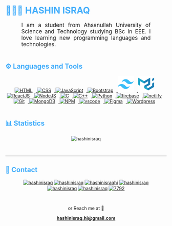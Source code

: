 <h1 style="color: #44AEFB;"> 👨🏻‍💻 HASHIN ISRAQ</h1>

<p align:"center" style="text-align: justify; margin: 0 50px; font-size: 17px;" >
    I am a student from Ahsanullah University of Science and Technology studying BSc in EEE. I love learning new programming languages and technologies.
</br>
</p>
</br>

<!-- Languages and Tools -->
<h2 style="color: #44AEFB">⚙️ Languages and Tools</h2>
<!-- Icons Resources -->
<!-- https://devicon.dev/ -->
<!-- https://cdn.jsdelivr.net/npm/simple-icons@v3/icons/ -->
<div align="center">
  <a href="https://developer.mozilla.org/en-US/docs/Web/HTML" target="_blank" rel="noreferrer">
      <img  alt="HTML" height="50px" style="padding-right:10px;" src="https://cdn.jsdelivr.net/gh/devicons/devicon/icons/html5/html5-original.svg"/>
  </a>
  <a href="https://developer.mozilla.org/en-US/docs/Web/CSS" target="_blank" rel="noreferrer">
      <img  alt="CSS" height="50px" style="padding-right:10px;" src="https://cdn.jsdelivr.net/gh/devicons/devicon/icons/css3/css3-original.svg"/>
  </a>
  <a href="https://developer.mozilla.org/en-US/docs/Web/JavaScript" target="_blank" rel="noreferrer">
      <img  alt="JavaScript" height="50px" style="padding-right:10px;" src="https://cdn.jsdelivr.net/gh/devicons/devicon/icons/javascript/javascript-plain.svg"/>
  </a>
  <a href="https://getbootstrap.com/" target="_blank" rel="noreferrer">
      <img  alt="Bootstrap" height="50px" style="padding-right:10px;" src="https://cdn.jsdelivr.net/gh/devicons/devicon/icons/bootstrap/bootstrap-original.svg"/>
  </a>
  <a href="https://tailwindcss.com/" target="_blank" rel="noreferrer">
      <img  alt="TailwindCSS" height="50px" style="padding-right:10px;" src="https://raw.githubusercontent.com/devicons/devicon/1119b9f84c0290e0f0b38982099a2bd027a48bf1/icons/tailwindcss/tailwindcss-plain.svg"/>
  </a>
  <a href="https://mui.com/" target="_blank" rel="noreferrer">
      <img  alt="MaterialUI" height="50px" style="padding-right:10px;" src="https://raw.githubusercontent.com/devicons/devicon/1119b9f84c0290e0f0b38982099a2bd027a48bf1/icons/materialui/materialui-original.svg"/>
  </a>
  <a href="https://reactjs.org/" target="_blank" rel="noreferrer">
      <img  alt="ReactJS" height="50px" style="padding-right:10px;" src="https://cdn.jsdelivr.net/gh/devicons/devicon/icons/react/react-original.svg" />
  </a>
  <a href="https://nodejs.org/en/" target="_blank" rel="noreferrer">
      <img  alt="NodeJS" height="50px" style="padding-right:10px;" src="https://cdn.jsdelivr.net/gh/devicons/devicon/icons/nodejs/nodejs-original.svg"/>
  </a>
  <a href="https://www.cprogramming.com/" target="_blank" rel="noreferrer">
      <img  alt="C" height="50px" style="padding-right:10px;" src="https://cdn.jsdelivr.net/gh/devicons/devicon/icons/c/c-original.svg"/>
  </a>
  <a href="https://cplusplus.com/" target="_blank" rel="noreferrer">
      <img  alt="C++" height="50px" style="padding-right:10px;" src="https://cdn-icons-png.flaticon.com/512/6132/6132222.png"/>
  </a>
  <a href="https://www.python.org/" target="_blank" rel="noreferrer">
      <img  alt="Python" height="50px" style="padding-right:10px;" src="https://cdn.jsdelivr.net/gh/devicons/devicon/icons/python/python-original.svg"/>
  </a>
  <a href="https://firebase.google.com/" target="_blank" rel="noreferrer">
      <img  alt="firebase" height="50px" style="padding-right:10px;" src="https://cdn.jsdelivr.net/gh/devicons/devicon/icons/firebase/firebase-plain.svg"/>
  </a>
  <a href="https://www.netlifycms.org/" target="_blank" rel="noreferrer">
      <img  alt="netlify" height="50px" style="padding-right:10px;" src="https://cdn.iconscout.com/icon/free/png-256/netlify-3628945-3030170.png"/>
  </a>
  <a href="https://git-scm.com/" target="_blank" rel="noreferrer">
      <img  alt="Git" height="50px" style="padding-right:10px;" src="https://cdn.jsdelivr.net/gh/devicons/devicon/icons/git/git-original.svg"/>
  </a>
  <a href="https://www.mongodb.com/" target="_blank" rel="noreferrer">
      <img  alt="MongoDB" height="50px" style="padding-right:10px;" src="https://cdn.jsdelivr.net/gh/devicons/devicon/icons/mongodb/mongodb-original.svg"/>
  </a>
  <a href="https://www.npmjs.com/" target="_blank" rel="noreferrer">
      <img  alt="NPM" height="50px" style="padding-right:10px;" src="https://cdn.jsdelivr.net/gh/devicons/devicon/icons/npm/npm-original-wordmark.svg"/>
  </a>
  <a href="https://code.visualstudio.com/" target="_blank" rel="noreferrer">
      <img  alt="vscode" height="50px" style="padding-right:10px;"src="https://cdn.jsdelivr.net/gh/devicons/devicon/icons/vscode/vscode-original.svg"/>
  </a>
  <a href="https://www.figma.com/" target="_blank" rel="noreferrer">
      <img  alt="Figma" height="50px" style="padding-right:10px;" src="https://cdn.jsdelivr.net/gh/devicons/devicon/icons/figma/figma-original.svg"/>
  </a>
    <a href="https://wordpress.com" target="_blank" rel="noreferrer">
      <img  alt="Wordpress" height="50px" style="padding-right:10px;" src="https://cdn.jsdelivr.net/gh/devicons/devicon/icons/wordpress/wordpress-plain.svg"/>
  </a>
</div>
</br>

<!-- Statistics -->
<h2 style="color: #44AEFB">📊 Statistics</h2>

<!-- Begin Stats Cards -->
<div align="center">

<p><img align="center" src="https://streak-stats.demolab.com?user=hashinisraq&show=stars&count=true&theme=algolia&border_radius=20" alt="hashinisraq" /></p>

</div>
</br>
<!--  End Stats Cards -->

---
<!-- Contact -->
<h2 style="color: #44AEFB">📲 Contact</h2>

<!-- Begin Footer -->
<div class="footer" align="center" style="margin:15px;">
<p align="center">
<a href="https://linkedin.com/in/hashinisraq-in" target="blank"><img align="center" src="https://raw.githubusercontent.com/rahuldkjain/github-profile-readme-generator/master/src/images/icons/Social/linked-in-alt.svg" alt="hashinisraq" height="30" width="40" /></a>
<a href="https://hashinisraq.netlify.app" target="blank"><img align="center" src="https://www.vectorlogo.zone/logos/netlify/netlify-icon.svg" alt="hashinisraq" height="30" width="40" /></a>
<a href="https://fb.com/hashinisraqhi" target="blank"><img align="center" src="https://raw.githubusercontent.com/rahuldkjain/github-profile-readme-generator/master/src/images/icons/Social/facebook.svg" alt="hashinisraqhi" height="30" width="40" /></a>
<a href="https://instagram.com/hashinisraq" target="blank"><img align="center" src="https://raw.githubusercontent.com/rahuldkjain/github-profile-readme-generator/master/src/images/icons/Social/instagram.svg" alt="hashinisraq" height="30" width="40" /></a>
<a href="https://www.hackerrank.com/hashinisraq" target="blank"><img align="center" src="https://raw.githubusercontent.com/rahuldkjain/github-profile-readme-generator/master/src/images/icons/Social/hackerrank.svg" alt="hashinisraq" height="30" width="40" /></a>
<a href="https://codeforces.com/profile/hashinisraq" target="blank"><img align="center" src="https://raw.githubusercontent.com/rahuldkjain/github-profile-readme-generator/master/src/images/icons/Social/codeforces.svg" alt="hashinisraq" height="30" width="40" /></a>
<a href="https://discord.gg/#7792" target="blank"><img align="center" src="https://raw.githubusercontent.com/rahuldkjain/github-profile-readme-generator/master/src/images/icons/Social/discord.svg" alt="7792" height="30" width="40" /></a>
</p>
</br>
<p>
or Reach me at
📧

**hashinisraq.hi@gmail.com**
</p>
</div>
<!-- End Footer -->
